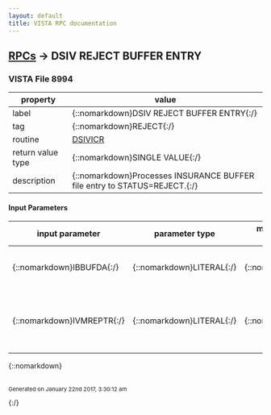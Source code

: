 ```yaml
---
layout: default
title: VISTA RPC documentation
---
```




## [RPCs](TableOfContent.md) &#8594; DSIV REJECT BUFFER ENTRY 



### VISTA File 8994 


 property | value 
--- | --- 
 label | {::nomarkdown}DSIV REJECT BUFFER ENTRY{:/}
 tag | {::nomarkdown}REJECT{:/}
 routine | [DSIVICR](http://code.osehra.org/dox/Routine_DSIVICR_source.html)
 return value type | {::nomarkdown}SINGLE VALUE{:/}
 description | {::nomarkdown}Processes INSURANCE BUFFER file entry to STATUS=REJECT.{:/}

#### Input Parameters

| input parameter | parameter type | maximum data length | required | description | 
| --- | --- | --- | --- | --- | 
| {::nomarkdown}IBBUFDA{:/} | {::nomarkdown}LITERAL{:/} | {::nomarkdown}16{:/} | {::nomarkdown}true{:/} | {::nomarkdown}INSURANCE BUFFER file (#355.33) internal entry number to beprocessed (required).{:/} | 
| {::nomarkdown}IVMREPTR{:/} | {::nomarkdown}LITERAL{:/} | {::nomarkdown}4{:/} | {::nomarkdown}true{:/} | {::nomarkdown}Internal entry number in IVM REASONS FOR NOT UPLOADING INSURANCEfile (#301.91) if applicable.{:/} | 

{::nomarkdown} <br/><br/><p style="font-size: 11px">Generated on January 22nd 2017, 3:30:12 am</p>{:/}